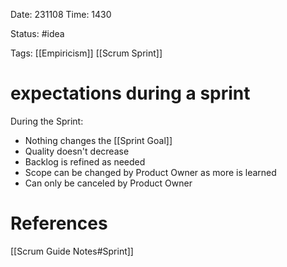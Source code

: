 Date: 231108 
Time: 1430

Status: #idea 

Tags: [[Empiricism]] [[Scrum Sprint]]

# expectations during a sprint
During the Sprint:
- Nothing changes the [[Sprint Goal]]
- Quality doesn't decrease
- Backlog is refined as needed
- Scope can be changed by Product Owner as more is learned
- Can only be canceled by Product Owner

# References
[[Scrum Guide Notes#Sprint]]
